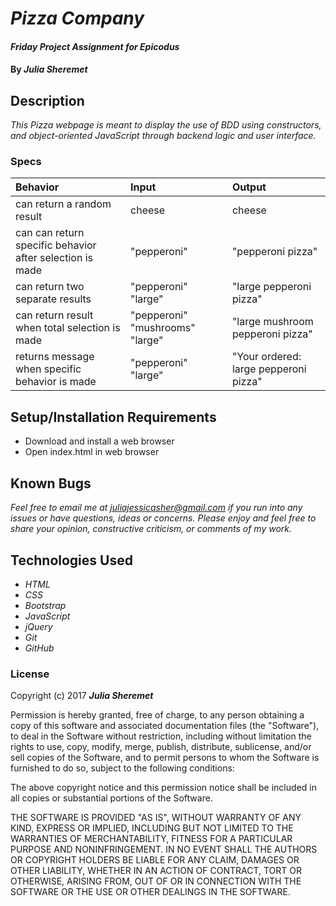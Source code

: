 # _Pizza Company_

#### _Friday Project Assignment for Epicodus_

#### By _**Julia Sheremet**_

## Description

_This Pizza webpage is meant to display the use of BDD using constructors, and object-oriented JavaScript through backend logic and user interface._

### Specs
| Behavior | Input | Output |
| :-------------     | :------------- | :------------- |
| can return a random result | cheese | cheese |
| can can return specific behavior after selection is made | "pepperoni" | "pepperoni pizza" |
| can return two separate results | "pepperoni" "large" | "large pepperoni pizza" |
| can return result when total selection is made | "pepperoni" "mushrooms" "large" | "large mushroom pepperoni pizza" |
| returns message when specific behavior is made | "pepperoni" "large" | "Your ordered: large pepperoni pizza" |


## Setup/Installation Requirements

* Download and install a web browser
* Open index.html in web browser

## Known Bugs

_Feel free to email me at [juliajessicasher@gmail.com](mailto:juliajessicasher@gmail.com) if you run into any issues or have questions, ideas or concerns. Please enjoy and feel free to share your opinion, constructive criticism, or comments of my work._

## Technologies Used

* _HTML_
* _CSS_
* _Bootstrap_
* _JavaScript_
* _jQuery_
* _Git_
* _GitHub_

### License

Copyright (c) 2017 ****_Julia Sheremet_****

Permission is hereby granted, free of charge, to any person obtaining a copy of this software and associated documentation files (the "Software"), to deal in the Software without restriction, including without limitation the rights to use, copy, modify, merge, publish, distribute, sublicense, and/or sell copies of the Software, and to permit persons to whom the Software is furnished to do so, subject to the following conditions:

The above copyright notice and this permission notice shall be included in all copies or substantial portions of the Software.

THE SOFTWARE IS PROVIDED "AS IS", WITHOUT WARRANTY OF ANY KIND, EXPRESS OR IMPLIED, INCLUDING BUT NOT LIMITED TO THE WARRANTIES OF MERCHANTABILITY, FITNESS FOR A PARTICULAR PURPOSE AND NONINFRINGEMENT. IN NO EVENT SHALL THE AUTHORS OR COPYRIGHT HOLDERS BE LIABLE FOR ANY CLAIM, DAMAGES OR OTHER LIABILITY, WHETHER IN AN ACTION OF CONTRACT, TORT OR OTHERWISE, ARISING FROM, OUT OF OR IN CONNECTION WITH THE SOFTWARE OR THE USE OR OTHER DEALINGS IN THE SOFTWARE.
